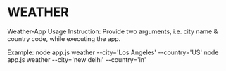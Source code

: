# WEATHER
Weather-App 
Usage Instruction: Provide two arguments, i.e. city name & country code, while executing the app.

Example: node app.js weather --city='Los Angeles' --country='US' node app.js weather --city='new delhi' --country='in'
